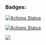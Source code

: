 ### Badges:

[![Actions Status](https://github.com/Sunspreader/php-project-lvl1/workflows/Lint/badge.svg)](https://github.com/Sunspreader/php-project-lvl1/actions)

[![Actions Status](https://github.com/Sunspreader/php-project-lvl1/workflows/hexlet-check/badge.svg)](https://github.com/Sunspreader/php-project-lvl1/actions)


<a href="https://codeclimate.com/github/codeclimate/codeclimate/maintainability"><img src="https://api.codeclimate.com/v1/badges/a99a88d28ad37a79dbf6/maintainability" /></a>
